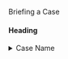 Briefing a Case

#### Heading

<details>
<summary>Case Name</summary>

**Facts:**  

**Issue:**

**Rule:**  

**Conclusion:**  

**Notes/Concepts:**  

</details>
